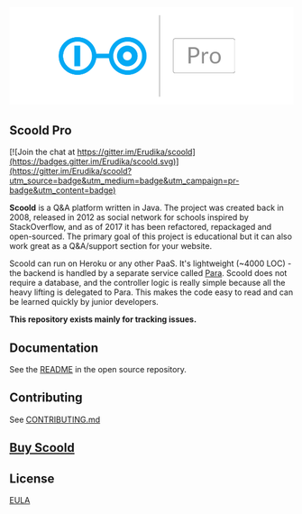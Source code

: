 ![Scoold Q&A](https://raw.githubusercontent.com/Erudika/scoold/master/assets/header-pro.png)

## Scoold Pro

[![Join the chat at https://gitter.im/Erudika/scoold](https://badges.gitter.im/Erudika/scoold.svg)](https://gitter.im/Erudika/scoold?utm_source=badge&utm_medium=badge&utm_campaign=pr-badge&utm_content=badge)

**Scoold** is a Q&A platform written in Java. The project was created back in 2008, released in 2012 as social network for
schools inspired by StackOverflow, and as of 2017 it has been refactored, repackaged and open-sourced.
The primary goal of this project is educational but it can also work great as a Q&A/support section for your website.

Scoold can run on Heroku or any other PaaS. It's lightweight (~4000 LOC) - the backend is handled by a separate service called
[Para](https://github.com/Erudika/para). Scoold does not require a database, and the controller logic is really simple
because all the heavy lifting is delegated to Para. This makes the code easy to read and can be learned quickly by junior developers.

**This repository exists mainly for tracking issues.**

## Documentation

See the [README](https://github.com/Erudika/scoold/blob/master/README.md) in the open source repository.

## Contributing

See [CONTRIBUTING.md](CONTRIBUTING.md)

## [Buy Scoold](https://scoold.com)


## License
[EULA](LICENSE)
